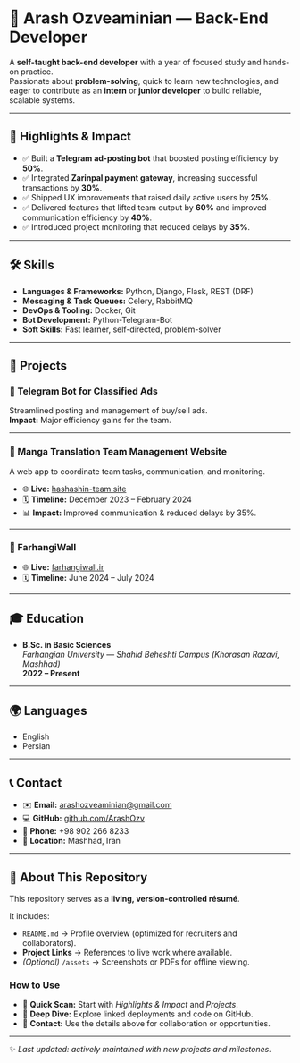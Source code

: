 # 📌 Arash Ozveaminian — Back-End Developer

A **self-taught back-end developer** with a year of focused study and hands-on practice.  
Passionate about **problem-solving**, quick to learn new technologies, and eager to contribute as an **intern** or **junior developer** to build reliable, scalable systems.

---

## 🚀 Highlights & Impact
- ✅ Built a **Telegram ad-posting bot** that boosted posting efficiency by **50%**.  
- ✅ Integrated **Zarinpal payment gateway**, increasing successful transactions by **30%**.  
- ✅ Shipped UX improvements that raised daily active users by **25%**.  
- ✅ Delivered features that lifted team output by **60%** and improved communication efficiency by **40%**.  
- ✅ Introduced project monitoring that reduced delays by **35%**.  

---

## 🛠️ Skills
- **Languages & Frameworks:** Python, Django, Flask, REST (DRF)  
- **Messaging & Task Queues:** Celery, RabbitMQ  
- **DevOps & Tooling:** Docker, Git  
- **Bot Development:** Python-Telegram-Bot  
- **Soft Skills:** Fast learner, self-directed, problem-solver  

---

## 📂 Projects

### 🔹 Telegram Bot for Classified Ads
Streamlined posting and management of buy/sell ads.  
**Impact:** Major efficiency gains for the team.

---

### 🔹 Manga Translation Team Management Website
A web app to coordinate team tasks, communication, and monitoring.  
- 🌐 **Live:** [hashashin-team.site](https://hashashin-team.site)  
- 🗓️ **Timeline:** December 2023 – February 2024  
- 📊 **Impact:** Improved communication & reduced delays by 35%.

---

### 🔹 FarhangiWall
- 🌐 **Live:** [farhangiwall.ir](https://farhangiwall.ir)  
- 🗓️ **Timeline:** June 2024 – July 2024  

---

## 🎓 Education
- **B.Sc. in Basic Sciences**  
  *Farhangian University — Shahid Beheshti Campus (Khorasan Razavi, Mashhad)*  
  **2022 – Present**

---

## 🌍 Languages
- English  
- Persian  

---

## 📞 Contact
- ✉️ **Email:** arashozveaminian@gmail.com  
- 💻 **GitHub:** [github.com/ArashOzv](https://github.com/ArashOzv)  
- 📱 **Phone:** +98 902 266 8233  
- 📍 **Location:** Mashhad, Iran  

---

## 📖 About This Repository
This repository serves as a **living, version-controlled résumé**.  

It includes:
- `README.md` → Profile overview (optimized for recruiters and collaborators).  
- **Project Links** → References to live work where available.  
- *(Optional)* `/assets` → Screenshots or PDFs for offline viewing.  

### How to Use
- 🔎 **Quick Scan:** Start with *Highlights & Impact* and *Projects*.  
- 📂 **Deep Dive:** Explore linked deployments and code on GitHub.  
- 🤝 **Contact:** Use the details above for collaboration or opportunities.  

---

✨ *Last updated: actively maintained with new projects and milestones.*
